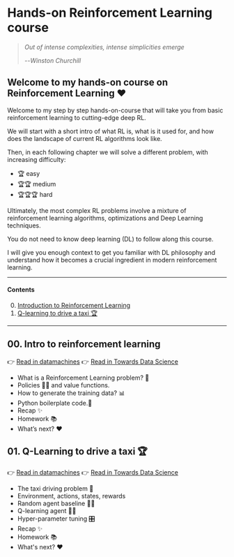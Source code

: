 # Hands-on Reinforcement Learning course

> *Out of intense complexities, intense simplicities emerge*
>
> --*Winston Churchill*

## Welcome to my hands-on course on Reinforcement Learning ❤️

Welcome to my step by step hands-on-course that will take you from basic reinforcement learning to cutting-edge deep RL.

We will start with a short intro of what RL is, what is it used for, and how does the landscape of current
RL algorithms look like.

Then, in each following chapter we will solve a different problem, with increasing difficulty:
- 🏆 easy
- 🏆🏆 medium
- 🏆🏆🏆  hard

Ultimately, the most complex RL problems involve a mixture of reinforcement learning algorithms, optimizations and Deep Learning techniques.

You do not need to know deep learning (DL) to follow along this course.

I will give you enough context to get you familiar with DL philosophy and understand
how it becomes a crucial ingredient in modern reinforcement learning.

----

#### Contents

0. [Introduction to Reinforcement Learning](https://towardsdatascience.com/hands-on-reinforcement-learning-course-part-1-269b50e39d08)
1. [Q-learning to drive a taxi 🏆](01_taxi/README.md)
----


## 00. Intro to reinforcement learning

👉 [Read in datamachines](http://datamachines.xyz/2021/11/17/hands-on-reinforcement-learning-course-part-1/) 
👉 [Read in Towards Data Science](https://towardsdatascience.com/hands-on-reinforcement-learning-course-part-1-269b50e39d08)

- What is a Reinforcement Learning problem? 🤔
- Policies 👮🏽 and value functions.
- How to generate the training data? 📊
- Python boilerplate code.🐍
- Recap ✨
- Homework 📚
- What’s next? ❤️      

## 01. Q-Learning to drive a taxi 🏆

👉 [Read in datamachines](http://datamachines.xyz/2021/12/06/hands-on-reinforcement-learning-course-part-2/)
👉 [Read in Towards Data Science](https://towardsdatascience.com/hands-on-reinforcement-learning-course-part-2-1b0828a1046b)

- The taxi driving problem 🚕 
- Environment, actions, states, rewards 
- Random agent baseline 🤖🍷 
- Q-learning agent 🤖🧠 
- Hyper-parameter tuning 🎛️ 
- Recap ✨ 
- Homework 📚 
- What's next? ❤️
